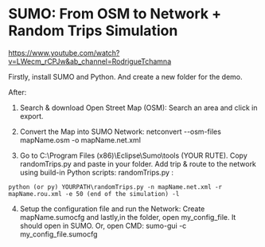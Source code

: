 # SUMO: From OSM to Network + Random Trips Simulation

https://www.youtube.com/watch?v=LWecm_rCPJw&ab_channel=RodrigueTchamna

Firstly, install SUMO and Python. And create a new folder for the demo. 

After: 

  1) Search & download Open Street Map (OSM): Search an area and click in export. 

  2) Convert the Map into SUMO Network: netconvert --osm-files mapName.osm -o mapName.net.xml

  3) Go to C:\Program Files (x86)\Eclipse\Sumo\tools (YOUR RUTE). Copy randomTrips.py and paste in your folder. 
  Add trip & route to the network using build-in Python scripts: randomTrips.py :
  ```
  python (or py) YOURPATH\randomTrips.py -n mapName.net.xml -r mapName.rou.xml -e 50 (end of the simulation) -l
  ```
  4) Setup the configuration file and run the Network: Create mapName.sumocfg and lastly,in the folder, open my_config_file. It should open in SUMO. Or, open CMD: sumo-gui -c my_config_file.sumocfg

